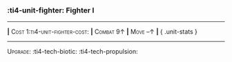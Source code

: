 ### :ti4-unit-fighter: **Fighter I**

---

__|__ <span style="font-variant:small-caps;">Cost 1:ti4-unit-fighter-cost:</span> __|__ <span style="font-variant:small-caps;">Combat 9↑</span> __|__ <span style="font-variant:small-caps;">Move –↑</span> __|__
{ .unit-stats }

---

<span style="font-variant:small-caps;">Upgrade</span>: :ti4-tech-biotic: :ti4-tech-propulsion:
